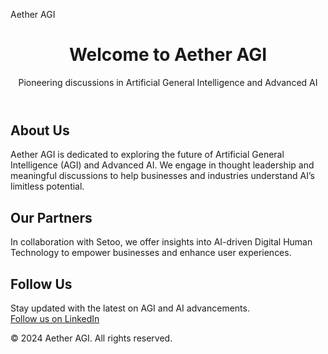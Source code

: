 Aether AGI
<html lang="en">
<head>
  <meta charset="UTF-8">
  <meta name="viewport" content="width=device-width, initial-scale=1.0">
  <title>Aether AGI</title>
  <link rel="stylesheet" href="styles.css">
</head>
<body>
  <header>
    <h1>Welcome to Aether AGI</h1>
    <p>Pioneering discussions in Artificial General Intelligence and Advanced AI</p>
  </header>

  <section id="about">
    <h2>About Us</h2>
    <p>Aether AGI is dedicated to exploring the future of Artificial General Intelligence (AGI) and Advanced AI. We engage in thought leadership and meaningful discussions to help businesses and industries understand AI’s limitless potential.</p>
  </section>

  <section id="partners">
    <h2>Our Partners</h2>
    <p>In collaboration with Setoo, we offer insights into AI-driven Digital Human Technology to empower businesses and enhance user experiences.</p>
  </section>

  <section id="follow">
    <h2>Follow Us</h2>
    <p>Stay updated with the latest on AGI and AI advancements. <br><a href="https://www.linkedin.com/company/aether-agi" target="_blank">Follow us on LinkedIn</a></p>
  </section>

  <footer>
    <p>&copy; 2024 Aether AGI. All rights reserved.</p>
  </footer>
</body>
</html>
